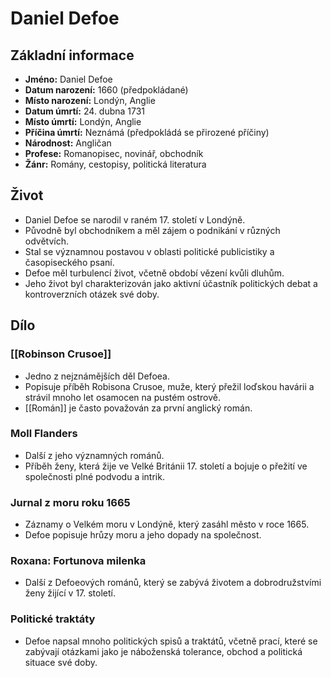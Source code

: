 # Daniel Defoe

## Základní informace

- **Jméno:** Daniel Defoe
- **Datum narození:** 1660 (předpokládané)
- **Místo narození:** Londýn, Anglie
- **Datum úmrtí:** 24. dubna 1731
- **Místo úmrtí:** Londýn, Anglie
- **Příčina úmrtí:** Neznámá (předpokládá se přirozené příčiny)
- **Národnost:** Angličan
- **Profese:** Romanopisec, novinář, obchodník
- **Žánr:** Romány, cestopisy, politická literatura

## Život

- Daniel Defoe se narodil v raném 17. století v Londýně.
- Původně byl obchodníkem a měl zájem o podnikání v různých odvětvích.
- Stal se významnou postavou v oblasti politické publicistiky a časopiseckého psaní.
- Defoe měl turbulencí život, včetně období vězení kvůli dluhům.
- Jeho život byl charakterizován jako aktivní účastník politických debat a kontroverzních otázek své doby.

## Dílo

### [[Robinson Crusoe]]

- Jedno z nejznámějších děl Defoea.
- Popisuje příběh Robisona Crusoe, muže, který přežil loďskou havárii a strávil mnoho let osamocen na pustém ostrově.
- [[Román]] je často považován za první anglický román.

### Moll Flanders

- Další z jeho významných románů.
- Příběh ženy, která žije ve Velké Británii 17. století a bojuje o přežití ve společnosti plné podvodu a intrik.

### Jurnal z moru roku 1665

- Záznamy o Velkém moru v Londýně, který zasáhl město v roce 1665.
- Defoe popisuje hrůzy moru a jeho dopady na společnost.

### Roxana: Fortunova milenka

- Další z Defoeových románů, který se zabývá životem a dobrodružstvími ženy žijící v 17. století.

### Politické traktáty

- Defoe napsal mnoho politických spisů a traktátů, včetně prací, které se zabývají otázkami jako je náboženská tolerance, obchod a politická situace své doby.